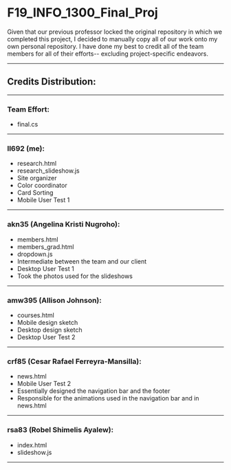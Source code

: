 # F19_INFO_1300_Final_Proj

Given that our previous professor locked the original repository in which we completed this project, I decided to manually copy all of our work onto my own personal repository. I have done my best to credit all of the team members for all of their efforts-- excluding project-specific endeavors.  
***

## Credits Distribution:
***

### Team Effort:
- final.cs
***

### ll692 (me): 
- research.html
- research_slideshow.js
- Site organizer
- Color coordinator
- Card Sorting
- Mobile User Test 1
***

### akn35 (Angelina Kristi Nugroho): 
- members.html 
- members_grad.html
- dropdown.js
- Intermediate between the team and our client
- Desktop User Test 1
- Took the photos used for the slideshows
***

### amw395 (Allison Johnson): 
- courses.html
- Mobile design sketch
- Desktop design sketch
- Desktop User Test 2
***

### crf85 (Cesar Rafael Ferreyra-Mansilla): 
- news.html
- Mobile User Test 2
- Essentially designed the navigation bar and the footer
- Responsible for the animations used in the navigation bar and in news.html
***

### rsa83 (Robel Shimelis Ayalew): 
- index.html 
- slideshow.js
***
